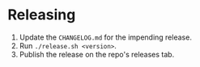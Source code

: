 Releasing
=========

1. Update the `CHANGELOG.md` for the impending release.
2. Run `./release.sh <version>`.
3. Publish the release on the repo's releases tab.
